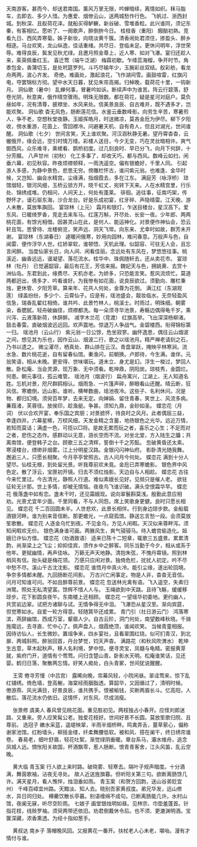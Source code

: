 <!-- { "loadSidebar": true } -->
天南游客。甚而今、却送君南国。薰风万里无限，吟蝉暗续，离情如织。秣马脂车，去即去、多少人惜。为惠爱、烟惨云山，送两城愁作行色。 
飞帆过、浙西封城。到秋深、且舣荷花泽。就船买得鲈鳜，新谷破、雪堆香粒。此兴谁同，须记东秦，有客相忆。愿听了、一阕歌声，醉倒拚今日。 
桂枝香（重阳）
醱醅初熟。竞看九日、西风弄寒菊。姝子新妆，向晓淡黄千簇。清香闹处君须住，掺盈头、醉乡相逐。马台欢笑，龙山纵逸，佳话重绪。共尽日、登临未足。更休问明年，浮世荣辱。难得良辰，鬓发见秋尤绿。且邀月照金尊上，近人寒、如对飞瀑。宴归还趁人来，茱萸佩垂红玉。 
喜迁莺（端午泛湖）
梅霖初歇。乍绛蕊海榴，争开时节。角黍包金，香蒲切玉，是处玳筵罗列。斗巧尽输年少，玉腕彩丝双结。舣彩舫，看龙舟两两，波心齐发。 
奇绝。难画处，激起浪花，飞作湖间雪。画鼓喧雷，红旗闪电，夺罢锦标方彻。望中水天日暮，犹见朱帘高揭。归棹晚，载荷花十里，一钩新月。 
洞仙歌（暑中）
乱蝉何事，冒暑吟如诉。断续声中为谁苦。阵云行碧落，舒卷光阴，秋意爽，俄作晴空骤雨。明珠无限数。都在荷花，疑是星河对庭户。莫负昼如年，况有清尊，披襟坐、水风来处。信美景良辰、自古难并，既不遇多才，岂能欢聚。 
洞仙歌
杳无风色，肠断莲花信。水鉴云垂数峰影。向劳生辛苦，寒暑煎人，争不老，空想秋堂夜静。玉姬挥皓月，时送微凉，莫吝金卮为伊尽。柳下夕阳收，傍水重游，花茵上、雪回襟冷。问避暑天机、自有奇人，但且对湖光，世间谁醒。 
洞仙歌（七夕）
世间言笑，天上谁欢聚。河汉涵秋静无暑。望丹霄杳杳，云幄俄开，缘会远，空引时情万缕。彩楼人送目，今夕无变，巧在灵丝暗相许。爽气御西风，众乐难寻，乘槎看、鹊桥初度。过几刻良时、早已分飞，向月下何辞，十分芳醑。 
八声甘州（初秋）
化工多事了，却收天巧，都与西风。数峰云如扫，闲垂六幕，初见秋容。昨夜烦襟顿释，一雨洗遥空。偏有银蟾好，千里人同。 
引起游人多感，为静中景色，悲思无穷。傍雕栏怀古，谁问紫元翁。也难逢、金华时候，又岂知、幽会水精宫。尘缘满，指烟霞去，多在江东。 
满庭芳（咏浮桥）
琼馆烟轻，银河风细，玉桥云锁方开。晓千虹丈，宛转下天来。人在水精宫里，行乐处、锦绣成堆。仍相问，人间天上，何处有蓬莱。 
徘徊。追往事，征南巧架，传野怀才。谩石驱东海，沙合龙台。好是乐成初宴，红牙碎、声隐晴雷。江天晚，游人未散，莫放隼旟回。 
宴琼林（上元）
霜月和银灯，乍送目楼台，星汉高下。爱东风、已暖绮罗香，竞走去来车马。红莲万斛，开尽处、长安一夜。少年郎、两两桃花面，有馀光相借。因甚灵山在此，是何人、能运神化。对景便作神仙会，恐云轩且驾。思曾待、龙楼俯览，笑声远、洞天飞斝。向东来、尤幸时如故，群芳未开谢。 
宴琼林（东湖春日）
遽暖间俄寒，妙用向园林，难问春意。万般声与色，自闻雷、便作浮华人世。红娇翠软，谁顿悟、天机此理。似韶容、可驻无人会，且忘言闲醉。 
当度仙家长日，向人间、闲看佳丽。念远处有东风在，梦悠悠往事。桃溪近、幽香远远，谩凝望、落花流水。桂华中、珠佩随轩去，还从卖花市。 
宴琼林（牡丹）
已觉遍韶容，最后有花王，芳信来报。魏妃天与色，拥姚黄、去赏十洲仙岛。东君到此，缘费尽、天机亦老。为娇多，只恐能言笑。惹风流烦忙。莫道两都迥出，倩多才、吟看谁好。为我惨有如花面，说良辰欲过。须勤向、雕栏秉烛，更休管、夕阳芳草。算来年、花共人何处，金尊为花倒。 
满江红（东湖观莲）
绿盖纷纷，多少个、云霄仙子。应是有，瑶池盛会，靓妆临水。无奈轻盈风信急，瑞香乱翟红相倚。谁共吟、此景竹林人，桃溪士。时雨过，明珠细。朝雾染，香腮腻。轻舟破幽径，烦襟都洗。每一朵须寻华池景，寿觞边偶得龟千岁。乘兴泻、云液落新荷，休辞醉。 
减字木兰花（竞渡）
红旗高举。飞出深深杨柳渚。鼓击春雷。直破烟波远远回。欢声震地。惊退万人争战气。金碧楼西。衔得锦标第一归。 
瑶池月（云山行）
紫元翁一日公馀，危坐寂寥。幽怀逸思，偶往云山烟波之间，想见其为乐也，因作云山、烟波二行，歌之以瑶池月。精严禅老请刻之石，乃书以遗之。 
微尘濯尽，栖真处、群山排在云汉。青盘翠跃，掩映平林寒涧。流水急、数片桃花逝，自有留春仙馆。秦渔问，前朝换。卢郎待，今生满。谁伴。元翁笑语，相从未晚。更安得、世味堪玩。道未立、身尤是幻。浮生一梭过，梦回人散。卧松庵、当会灵源，现万象、无中须看。乾坤鼎，阴阳炭。琼枝秀，金圆烂。何患。朝元事往，孤云难管。 
瑶池月（烟波行）
扁舟寓兴，江湖上、无人知道名姓。忘机对景，咫尺群鸥相认。烟雨急、一片篷声碎，醉眼看山还醒。晴云断，狂风信。寒蟾倒，远山影。谁听。横琴数曲，瑶池夜冷。这些子、名利休问。况是物、都归幻境。须臾百年梦，去来无定。向婵娟、留住青春，笑世上、风流多病。蒹葭渚，芙蓉径。放侯印，趁渔艇。争甚。须知九鼎，金砂如圣。 
蝶恋花（月词）
伏以合欢开宴，奉乐国之宾朋；对景摅怀，待良时之风月。此者偶屈三益，幸逢四并。六幕星稀，万棂风细。天发金精之含蓄，地扬银色之光华。远近万情，若知而莫诘；满虚一色，可揽以□将。是故无累而玩之者，喜乐之心生；不足而对之者，悲伤之态作。感群动以无意，涵长空而不流。对坐北堂，方入陆生之牖；共离南馆，便登韩子之台。顾歌三五之清辉，誓倒十千之芳酝。 
忽破黄昏还太素。寒浸楼台，缥缈非烟雾。江上分明星汉路。金银闪闪神仙府。 
影卧清光随我舞。邂逅三人，只愿长相聚。今月亭亭曾照古。古人问月今何处。 
蝶恋花
满到十分人望尽。仙桂无根，到处留光景。听我尊前欢未竟。金卮已弄寒蟾影。 
银色界中风色定。散了浮云，宝匣初开镜。归去不须红烛影。天边自与人相趁。 
蝶恋花
古往今来忙里过。今古清光，静照人行道。难似素娥长见好。见频只是催人老。 
欲驻征轮无计那。世上多情，却被无情恼。夜夜鸟飞谁识破。满头空恨霜华早。 
蝶恋花
俄落盏中如有恋。盏未干时，还见霜娥现。说向翠鬟斟莫浅。殷勤此意应相劝。光景尤宜年少面。千里同看，不与人同怨。席上笑歌身更健。良时只愿长相见。 
蝶恋花
千二百回圆未半。人世悲欢，此景长相伴。行到身边琼步款。金船载酒银河畔。谁为别来音信断。那更蟾光，一点窥孤馆。静送忘言愁一段。会须莫放笙歌散。 
蝶恋花
人逐金乌忙到夜。不见金乌，方见人闲暇。天汉似来尊畔泻。须知闲暇欢无价。 
银色满身谁可画。两腋风生，爽气骎骎马。待入蟾宫偷造化。姮娥已许仙方借。 
蝶恋花（劝酒致语）
适来已陈十二短章，辄歌三五盛景。累累清韵，尚渐梁上之飞尘；抑抑佳宾，须作乡中之醉客。同乐当勤于今夕，相从或系于他年。更赋幽情，再声佳咏。 
万籁无声天地静。清抱朱弦，不愧丹霄镜。照到林梢风有信。抬头疑是梅花领。 
万感只应闲对景。独倚危栏，扰扰人初定。吟不尽中愁不尽。溪山千古沈沈影。 
蝶恋花
谁悟月中真火冷。能引尘缘，遂出轮回境。争奈多情都未醒。九回肠断花间影。 
万古兴亡闲事定。物是人非，杳杳无音信。问月可知谁可问。不如且醉尊前景。 
蝶恋花
忽送林光禽有语。飞入遥空，失素归洲鹭。照处无私清望富。馀辉不惜人人与。 
玉绳欲到中天路。且待飞觞，缓缓移琼步。花下影圆良夜午。东南楼上还相顾。 
蝶恋花
一望瑶华初委地。更约幽人，共赏岩边翠。试把方诸聊与试。无情争得无中泪。 
飞瀑恐从星汉至。渐向宾筵，但觉寒如水。自爱一轮方得意。轻随箕毕还成累。 
青门引（社日游云门）
鸿落寒滨，燕辞幽馆，西成万室，颦眉人少。自古云阶，洞门何处，南望数峰秋晓。千骑旌麾远，去寻直、忙中心了。佩声盘入，烟霞绝顶，谁闻欢笑。 
当候青童相报。因待访仙人，长生微妙。置俎争来，四乡宴社，且看翠围红绕。似可扪青汉，到北扉、两城斜照。醉翁回首，丹台梦觉，钧天声杳。 
满路花（和秋风吹渭水）
乾坤生古意，草木起秋声。移人名利境，梦中惊。便寻灵宝，凤髓与龟精。密报黄芽就，紫府门开，道情有个莺莺。问归含楚山青。卧影水天明。松庵谁笑话，见还婴。鹤归日落，聚散两忘情。好笑人痴处，白头青冢，世间犹说醒醒。 

　
王雱
倦寻芳慢（中吕宫）
露晞向晚，帘幕风轻，小院闲昼。翠迳莺来，惊下乱红铺绣。倚危墙，登高榭，海棠经雨胭脂透。算韶华，又因循过了，清明时候。 
倦游燕、风光满目，好景良辰，谁共携手。恨被榆钱，买断两眉长斗。忆高阳，人散后。落花流水仍依旧。这情怀，对东风、尽成消瘦。 

　
张景修
虞美人
春风曾见桃花面。重见胜初见。两枝独占小春开。应怪刘郎迷路、又重来。旁人应笑髯公老。独爱花枝好。世间好景不长圆。莫放笙歌归院、且尊前。 
选冠子
嫩水采蓝，遥堤映翠，半雨半烟桥畔。鸣禽弄舌，蔓草萦心，偏称谢家池馆。红粉墙头，柳摇金缕，纤柔舞腰低软。被和风、搭在阑干，终日绣帘谁卷。 
春易老，细叶舒眉，轻花吐絮，渐觉绿阴垂暖。章台系马，灞水维舟，追念凤城人远。惆怅阳关故国，杯酒飘零，惹人肠断。恨青青客舍，江头风笛，乱云空晚。 

　
黄大临
青玉案
行人欲上来时路。破晓雾、轻寒去。隔叶子规声暗度。十分酒满，舞茵歌袖，沾夜无寻处。 
故人近送旌旗暮。但听阳关第三句。欲断离肠馀几许。满天星月，看人憔悴，烛泪垂如雨。 
青玉案（和贺方回韵，送山谷弟贬宜州）
千峰百嶂宜州路。天黯淡、知人去。晓别吾家黄叔度。弟兄华发，远山修水，异日同归处。 
樽罍饮散长亭暮。别语缠绵不成句。已断离肠能几许。水村山馆，夜阑无寐，听尽空阶雨。 
七娘子
画堂银烛明如昼。见林宗、巾垫羞蓬首。针指花枝，线赊罗袖。须臾两带还依旧。劝君倒戴休令后。也不须、更漉渊明酒。宝箧深藏，浓香熏透。为经十指如葱手。 

　
黄叔达
南乡子
落帽晚风回。又报黄花一番开。扶杖老人心未老，堪咍。漫有才情付与谁。 
